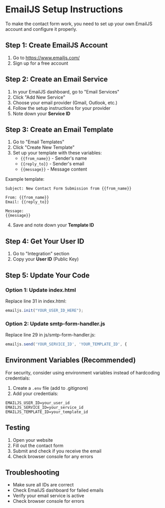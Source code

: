 # EmailJS Setup Instructions

To make the contact form work, you need to set up your own EmailJS account and configure it properly.

## Step 1: Create EmailJS Account
1. Go to https://www.emailjs.com/
2. Sign up for a free account

## Step 2: Create an Email Service
1. In your EmailJS dashboard, go to "Email Services"
2. Click "Add New Service"
3. Choose your email provider (Gmail, Outlook, etc.)
4. Follow the setup instructions for your provider
5. Note down your **Service ID**

## Step 3: Create an Email Template
1. Go to "Email Templates"
2. Click "Create New Template"
3. Set up your template with these variables:
   - `{{from_name}}` - Sender's name
   - `{{reply_to}}` - Sender's email
   - `{{message}}` - Message content

Example template:
```
Subject: New Contact Form Submission from {{from_name}}

From: {{from_name}}
Email: {{reply_to}}

Message:
{{message}}
```

4. Save and note down your **Template ID**

## Step 4: Get Your User ID
1. Go to "Integration" section
2. Copy your **User ID** (Public Key)

## Step 5: Update Your Code

### Option 1: Update index.html
Replace line 31 in index.html:
```javascript
emailjs.init("YOUR_USER_ID_HERE");
```

### Option 2: Update smtp-form-handler.js
Replace line 29 in js/smtp-form-handler.js:
```javascript
emailjs.send('YOUR_SERVICE_ID', 'YOUR_TEMPLATE_ID', {
```

## Environment Variables (Recommended)
For security, consider using environment variables instead of hardcoding credentials:

1. Create a `.env` file (add to .gitignore)
2. Add your credentials:
```
EMAILJS_USER_ID=your_user_id
EMAILJS_SERVICE_ID=your_service_id
EMAILJS_TEMPLATE_ID=your_template_id
```

## Testing
1. Open your website
2. Fill out the contact form
3. Submit and check if you receive the email
4. Check browser console for any errors

## Troubleshooting
- Make sure all IDs are correct
- Check EmailJS dashboard for failed emails
- Verify your email service is active
- Check browser console for errors
